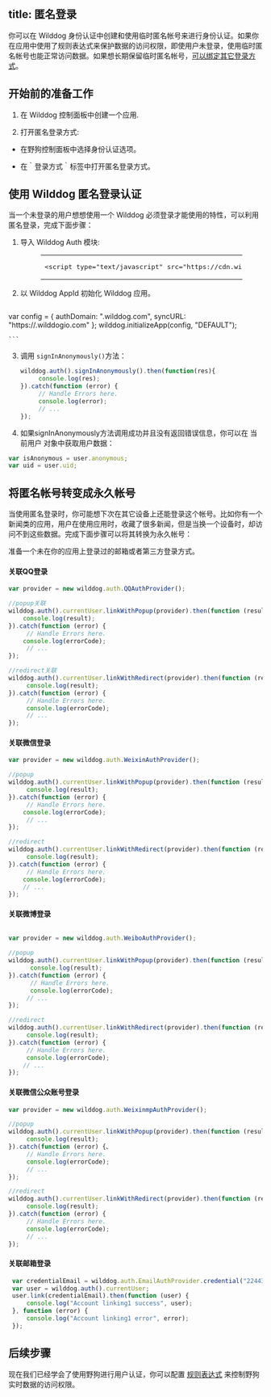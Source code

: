 title:  匿名登录
---

你可以在 Wilddog 身份认证中创建和使用临时匿名帐号来进行身份认证。如果你在应用中使用了规则表达式来保护数据的访问权限，即使用户未登录，使用临时匿名帐号也能正常访问数据。如果想长期保留临时匿名帐号，[可以绑定其它登录方式](/guide/auth/web/link.html)。

## 开始前的准备工作

1. 在 Wilddog 控制面板中创建一个应用.

2. 打开匿名登录方式:

 * 在野狗控制面板中选择身份认证选项。

 * 在｀登录方式｀标签中打开匿名登录方式。

## 使用 Wilddog 匿名登录认证

当一个未登录的用户想想使用一个 Wilddog 必须登录才能使用的特性，可以利用匿名登录，完成下面步骤：

1. 导入 Wilddog Auth 模块:
    <figure class="highlight html"><table><tbody><tr><td class="code"><pre><div class="line"><span class="tag">&lt;<span class="name">script</span> <span class="attr">type</span>=<span class="string">&quot;text/javascript&quot;</span> <span class="attr">src</span>=<span class="string">&quot;<span>ht</span>tps://cdn.wilddog.com/sdk/js/<span class="js-version"></span>/wilddog-auth.js&quot;</span>&gt;</span><span class="undefined"></span><span class="tag">&lt;/<span class="name">script</span>&gt;</span></div></pre></td></tr></tbody></table></figure>

2. 以 Wilddog AppId 初始化 Wilddog 应用。
    ```javascript
 var config = {
     authDomain: "<appId>.wilddog.com",
     syncURL: "https://<appId>.wilddogio.com"
 };
 wilddog.initializeApp(config, "DEFAULT");

    ```

3. 调用 `signInAnonymously()`方法：
    ```javascript
   wilddog.auth().signInAnonymously().then(function(res){
         console.log(res);
   }).catch(function (error) {
         // Handle Errors here.
         console.log(error);
         // ...
   });
    ```

4. 如果signInAnonymously方法调用成功并且没有返回错误信息，你可以在 当前用户 对象中获取用户数据：
```javascript
var isAnonymous = user.anonymous; 
var uid = user.uid;
```

## 将匿名帐号转变成永久帐号

当使用匿名登录时，你可能想下次在其它设备上还能登录这个帐号。比如你有一个新闻类的应用，用户在使用应用时，收藏了很多新闻，但是当换一个设备时，却访问不到这些数据。完成下面步骤可以将其转换为永久帐号：

准备一个未在你的应用上登录过的邮箱或者第三方登录方式。

#### 关联QQ登录

```javascript
var provider = new wilddog.auth.QQAuthProvider();

//popup关联
wilddog.auth().currentUser.linkWithPopup(provider).then(function (result) {
    console.log(result);
}).catch(function (error) {
     // Handle Errors here.
    console.log(errorCode);
     // ...
});

//redirect关联
wilddog.auth().currentUser.linkWithRedirect(provider).then(function (result) {
     console.log(result);
}).catch(function (error) {
     // Handle Errors here.  
     console.log(errorCode);     
     // ...
});
```

#### 关联微信登录

```javascript
var provider = new wilddog.auth.WeixinAuthProvider();

//popup
wilddog.auth().currentUser.linkWithPopup(provider).then(function (result) {
     console.log(result);
}).catch(function (error) {
     // Handle Errors here.     
    console.log(errorCode);    
     // ...
});

//redirect
wilddog.auth().currentUser.linkWithRedirect(provider).then(function (result) {
     console.log(result);
}).catch(function (error) {
     // Handle Errors here.     
    console.log(errorCode);  
    // ...
});

```

#### 关联微博登录

```javascript

var provider = new wilddog.auth.WeiboAuthProvider();

//popup
wilddog.auth().currentUser.linkWithPopup(provider).then(function (result) {
      console.log(result);
}).catch(function (error) {
      // Handle Errors here.   
      console.log(errorCode);     
     // ...
});

//redirect
wilddog.auth().currentUser.linkWithRedirect(provider).then(function (result) {
     console.log(result);
}).catch(function (error) {     
     // Handle Errors here.   
     console.log(errorCode);  
    // ...
});

```

#### 关联微信公众账号登录

```javascript
var provider = new wilddog.auth.WeixinmpAuthProvider();

//popup
wilddog.auth().currentUser.linkWithPopup(provider).then(function (result) {
     console.log(result);
}).catch(function (error) {、
     // Handle Errors here.
     console.log(errorCode);
     // ...
});

//redirect
wilddog.auth().currentUser.linkWithRedirect(provider).then(function (result) {
     console.log(result);
}).catch(function (error) {  
     // Handle Errors here.  
     console.log(errorCode); 
     // ...
});
```

#### 关联邮箱登录

```javascript
 var credentialEmail = wilddog.auth.EmailAuthProvider.credential("22443311@qq.com", "12345678");
 var user = wilddog.auth().currentUser;
 user.link(credentialEmail).then(function (user) {
     console.log("Account linking1 success", user);
 }, function (error) {
     console.log("Account linking1 error", error);
 });

```


## 后续步骤

现在我们已经学会了使用野狗进行用户认证，你可以配置 [规则表达式](/guide/sync/rules/introduce.html) 来控制野狗实时数据的访问权限。
